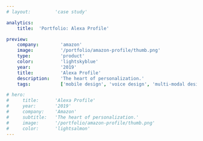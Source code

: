```yaml
---
# layout:         'case study'

analytics:
    title:  'Portfolio: Alexa Profile'

preview:
    company:        'amazon'
    image:          '/portfolio/amazon-profile/thumb.png'
    type:           'product'
    color:          'lightskyblue'
    year:           '2019'
    title:          'Alexa Profile'
    description:    'The heart of personalization.'
    tags:           ['mobile design', 'voice design', 'multi-modal design', 'AI design', 'conversational design']

# hero:
#     title:      'Alexa Profile'
#     year:       '2019'
#     company:    'Amazon'
#     subtitle:   'The heart of personalization.'
#     image:      '/portfolio/amazon-profile/thumb.png'
#     color:      'lightsalmon'
---
```


<script setup>
    // import Illustration from '../../components/Illustration.vue'
    // import NewsList from '../../components/NewsList.vue'
    // import _ from 'lodash'

    // import { data as pressData } from '../../press/press.data'
    // const press = _.filter(pressData, ['project', 'AmazonProfile'])
    import Page from './Amazon-Profile.vue'
</script>
<Page></Page>
<!-- ## Challenge
Alexa customers needed a way to manage what Alexa knows about them as an individual – their biometrics, preference, privacy and security settings, etc.

## Process
A profile sounds like a trivial thing, table-stakes for any app or service. There were four key challenges I needed to overcome to figure this out:

### Vision
This was going to be a core strategic component to the holistic Alexa experience. I needed to squint into the future to see what a personal Alexa might look like.

<Illustration>
    <template v-slot:image><img src="/portfolio/amazon-profile/profile1.png"></template>
    <template v-slot:subtext>A sample of what the Alexa Profile would unlock.</template>
</Illustration>

### Audience
Everyone in the world needed to be able to access their profile regardless of context. I needed to design for everyone and every modality.

<Illustration>
    <template v-slot:image><img src="/portfolio/amazon-profile/profile2.png"></template>
    <template v-slot:subtext>A peek into the extensive usability testing.</template>
</Illustration>

### Systems Thinking & Design
I risked setting false expectations of personalization where there was none. I needed to design a solution that fits within and expands the holistic existing Alexa expereince.

<Illustration>
    <template v-slot:image><img src="/portfolio/amazon-profile/profile3.png"></template>
    <template v-slot:subtext>One of many flows to show how this ties the ecosystem together.</template>
</Illustration>

### Durability & Scalability
Phase 2 is a real thing this time. I needed to design a solution that scales and evolves after it's launch, looking around the corner to plan for future needs and expectations.

## Outcome
The launch of the Alexa Profile ushered in a paradigm shift, moving Alexa from an impersonal assistant to a personal one. It set the bar for profiles across Amazon by being the first profile launched for any Amazon product. The number of personalized Alexa experiences increases exponentially within the first year.

## Role
I was the head of design for the program, leading multiple cross-functional teams and designers across the Alexa organization.

## News
<NewsList :data="press"></NewsList> -->